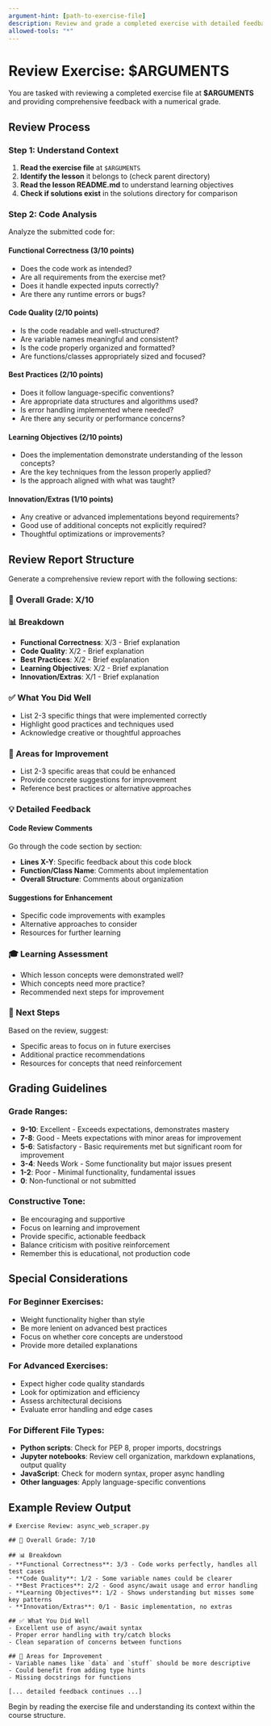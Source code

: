 ```yaml
---
argument-hint: [path-to-exercise-file]
description: Review and grade a completed exercise with detailed feedback
allowed-tools: "*"
---
```


# Review Exercise: $ARGUMENTS

You are tasked with reviewing a completed exercise file at **$ARGUMENTS** and providing comprehensive feedback with a numerical grade.

## Review Process

### Step 1: Understand Context
1. **Read the exercise file** at `$ARGUMENTS` 
2. **Identify the lesson** it belongs to (check parent directory)
3. **Read the lesson README.md** to understand learning objectives
4. **Check if solutions exist** in the solutions directory for comparison

### Step 2: Code Analysis
Analyze the submitted code for:

#### Functional Correctness (3/10 points)
- Does the code work as intended?
- Are all requirements from the exercise met?
- Does it handle expected inputs correctly?
- Are there any runtime errors or bugs?

#### Code Quality (2/10 points)
- Is the code readable and well-structured?
- Are variable names meaningful and consistent?
- Is the code properly organized and formatted?
- Are functions/classes appropriately sized and focused?

#### Best Practices (2/10 points)
- Does it follow language-specific conventions?
- Are appropriate data structures and algorithms used?
- Is error handling implemented where needed?
- Are there any security or performance concerns?

#### Learning Objectives (2/10 points)
- Does the implementation demonstrate understanding of the lesson concepts?
- Are the key techniques from the lesson properly applied?
- Is the approach aligned with what was taught?

#### Innovation/Extras (1/10 points)
- Any creative or advanced implementations beyond requirements?
- Good use of additional concepts not explicitly required?
- Thoughtful optimizations or improvements?

## Review Report Structure

Generate a comprehensive review report with the following sections:

### 🎯 Overall Grade: X/10

### 📊 Breakdown
- **Functional Correctness**: X/3 - Brief explanation
- **Code Quality**: X/2 - Brief explanation  
- **Best Practices**: X/2 - Brief explanation
- **Learning Objectives**: X/2 - Brief explanation
- **Innovation/Extras**: X/1 - Brief explanation

### ✅ What You Did Well
- List 2-3 specific things that were implemented correctly
- Highlight good practices and techniques used
- Acknowledge creative or thoughtful approaches

### 🔧 Areas for Improvement
- List 2-3 specific areas that could be enhanced
- Provide concrete suggestions for improvement
- Reference best practices or alternative approaches

### 💡 Detailed Feedback

#### Code Review Comments
Go through the code section by section:
- **Lines X-Y**: Specific feedback about this code block
- **Function/Class Name**: Comments about implementation
- **Overall Structure**: Comments about organization

#### Suggestions for Enhancement
- Specific code improvements with examples
- Alternative approaches to consider
- Resources for further learning

### 🎓 Learning Assessment
- Which lesson concepts were demonstrated well?
- Which concepts need more practice?
- Recommended next steps for improvement

### 🚀 Next Steps
Based on the review, suggest:
- Specific areas to focus on in future exercises
- Additional practice recommendations
- Resources for concepts that need reinforcement

## Grading Guidelines

### Grade Ranges:
- **9-10**: Excellent - Exceeds expectations, demonstrates mastery
- **7-8**: Good - Meets expectations with minor areas for improvement  
- **5-6**: Satisfactory - Basic requirements met but significant room for improvement
- **3-4**: Needs Work - Some functionality but major issues present
- **1-2**: Poor - Minimal functionality, fundamental issues
- **0**: Non-functional or not submitted

### Constructive Tone:
- Be encouraging and supportive
- Focus on learning and improvement
- Provide specific, actionable feedback
- Balance criticism with positive reinforcement
- Remember this is educational, not production code

## Special Considerations

### For Beginner Exercises:
- Weight functionality higher than style
- Be more lenient on advanced best practices
- Focus on whether core concepts are understood
- Provide more detailed explanations

### For Advanced Exercises:
- Expect higher code quality standards
- Look for optimization and efficiency
- Assess architectural decisions
- Evaluate error handling and edge cases

### For Different File Types:
- **Python scripts**: Check for PEP 8, proper imports, docstrings
- **Jupyter notebooks**: Review cell organization, markdown explanations, output quality
- **JavaScript**: Check for modern syntax, proper async handling
- **Other languages**: Apply language-specific conventions

## Example Review Output

```
# Exercise Review: async_web_scraper.py

## 🎯 Overall Grade: 7/10

## 📊 Breakdown
- **Functional Correctness**: 3/3 - Code works perfectly, handles all test cases
- **Code Quality**: 1/2 - Some variable names could be clearer
- **Best Practices**: 2/2 - Good async/await usage and error handling
- **Learning Objectives**: 1/2 - Shows understanding but misses some key patterns
- **Innovation/Extras**: 0/1 - Basic implementation, no extras

## ✅ What You Did Well
- Excellent use of async/await syntax
- Proper error handling with try/catch blocks  
- Clean separation of concerns between functions

## 🔧 Areas for Improvement
- Variable names like `data` and `stuff` should be more descriptive
- Could benefit from adding type hints
- Missing docstrings for functions

[... detailed feedback continues ...]
```

Begin by reading the exercise file and understanding its context within the course structure.